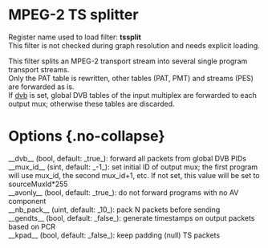 <!-- automatically generated - do not edit, patch gpac/applications/gpac/gpac.c -->

# MPEG-2 TS splitter  
  
Register name used to load filter: __tssplit__  
This filter is not checked during graph resolution and needs explicit loading.  
  
This filter splits an MPEG-2 transport stream into several single program transport streams.  
Only the PAT table is rewritten, other tables (PAT, PMT) and streams (PES) are forwarded as is.  
If [dvb](#dvb) is set, global DVB tables of the input multiplex are forwarded to each output mux; otherwise these tables are discarded.  
  

# Options  {.no-collapse}  
  
<div markdown class="option">  
<a id="dvb">__dvb__</a> (bool, default: _true_): forward all packets from global DVB PIDs  
</div>  
<div markdown class="option">  
<a id="mux_id">__mux_id__</a> (sint, default: _-1_): set initial ID of output mux; the first program will use mux_id, the second mux_id+1, etc. If not set, this value will be set to sourceMuxId*255  
</div>  
<div markdown class="option">  
<a id="avonly">__avonly__</a> (bool, default: _true_): do not forward programs with no AV component  
</div>  
<div markdown class="option">  
<a id="nb_pack">__nb_pack__</a> (uint, default: _10_): pack N packets before sending  
</div>  
<div markdown class="option">  
<a id="gendts">__gendts__</a> (bool, default: _false_): generate timestamps on output packets based on PCR  
</div>  
<div markdown class="option">  
<a id="kpad">__kpad__</a> (bool, default: _false_): keep padding (null) TS packets  
</div>  
  
